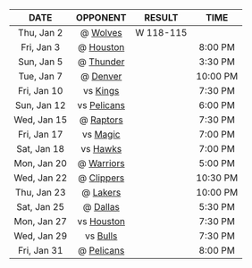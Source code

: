 |    DATE     |            OPPONENT            |  RESULT   |   TIME   |
|:-----------:|:------------------------------:|:---------:|:--------:|
| Thu, Jan 2  |  @ [Wolves](/r/timberwolves)   | W 118-115 |          |
| Fri, Jan 3  |    @ [Houston](/r/rockets)     |           | 8:00 PM  |
| Sun, Jan 5  |    @ [Thunder](/r/Thunder)     |           | 3:30 PM  |
| Tue, Jan 7  |  @ [Denver](/r/denvernuggets)  |           | 10:00 PM |
| Fri, Jan 10 |      vs [Kings](/r/kings)      |           | 7:30 PM  |
| Sun, Jan 12 | vs [Pelicans](/r/NOLAPelicans) |           | 6:00 PM  |
| Wed, Jan 15 | @ [Raptors](/r/torontoraptors) |           | 7:30 PM  |
| Fri, Jan 17 |  vs [Magic](/r/OrlandoMagic)   |           | 7:00 PM  |
| Sat, Jan 18 |  vs [Hawks](/r/AtlantaHawks)   |           | 7:00 PM  |
| Mon, Jan 20 |   @ [Warriors](/r/warriors)    |           | 5:00 PM  |
| Wed, Jan 22 |  @ [Clippers](/r/LAClippers)   |           | 10:30 PM |
| Thu, Jan 23 |     @ [Lakers](/r/lakers)      |           | 10:00 PM |
| Sat, Jan 25 |    @ [Dallas](/r/Mavericks)    |           | 5:30 PM  |
| Mon, Jan 27 |    vs [Houston](/r/rockets)    |           | 7:30 PM  |
| Wed, Jan 29 |  vs [Bulls](/r/chicagobulls)   |           | 7:30 PM  |
| Fri, Jan 31 | @ [Pelicans](/r/NOLAPelicans)  |           | 8:00 PM  |